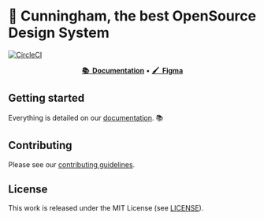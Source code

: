 # 🎨 Cunningham, the best OpenSource Design System

[![CircleCI](https://circleci.com/gh/openfun/cunningham/tree/master.svg?style=svg)](https://circleci.com/gh/openfun/richie/tree/master)

<p align="center">
    <a href="https://openfun.github.io/cunningham"><b>📚&nbsp;&nbsp;Documentation</b></a> •
    <a href="https://www.figma.com/file/sSEMhow3g5zpEkyDLEQ1ZO/DS-Cunningham?node-id=47%3A261&t=nKRnadK4sslyVxD7-0"><b>🖌️&nbsp;&nbsp;Figma</b></a>
</p>

## Getting started

Everything is detailed on our [documentation](https://openfun.github.io/cunningham). 📚

## Contributing

Please see our [contributing guidelines](./CONTRIBUTING.md).

## License

This work is released under the MIT License (see [LICENSE](./LICENSE)).
